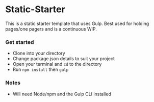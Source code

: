 # Static-Starter
This is a static starter template that uses Gulp. Best used for holding pages/one pagers and is a continuous WIP.

### Get started
- Clone into your directory
- Change package.json details to suit your project
- Open your terminal and `cd` to the directory
- Run `npm install` then `gulp`

### Notes
- Will need Node/npm and the Gulp CLI installed
